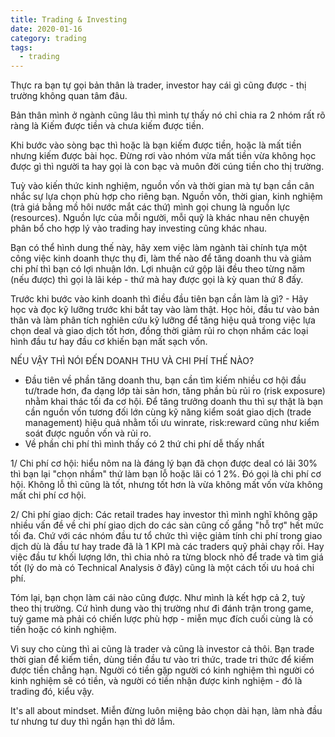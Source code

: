 ```yaml
---
title: Trading & Investing
date: 2020-01-16
category: trading
tags: 
  - trading
---
```


Thực ra bạn tự gọi bản thân là trader, investor hay cái gì cũng được - thị trường không quan tâm đâu. 

Bản thân mình ở ngành cũng lâu thì mình tự thấy nó chỉ chia ra 2 nhóm rất rõ ràng là Kiếm được tiền và chưa kiếm được tiền. 

Khi bước vào sòng bạc thì hoặc là bạn kiếm được tiền, hoặc là mất tiền nhưng kiếm được bài học. Đừng rơi vào nhóm vừa mất tiền vừa không học được gì thì người ta hay gọi là con bạc và muôn đời cúng tiền cho thị trường.

Tuỳ vào kiến thức kinh nghiệm, nguồn vốn và thời gian mà tự bạn cần cân nhắc sự lựa chọn phù hợp cho riêng bạn. Nguồn vốn, thời gian, kinh nghiệm (trả giá bằng mồ hôi nước mắt các thứ) mình gọi chung là nguồn lực (resources). Nguồn lực của mỗi người, mỗi quỹ là khác nhau nên chuyện phân bổ cho hợp lý vào trading hay investing cũng khác nhau.

Bạn có thể hình dung thế này, hãy xem việc làm ngành tài chính tựa một công việc kinh doanh thực thụ đi, làm thế nào để tăng doanh thu và giảm chi phí thì bạn có lợi nhuận lớn. Lợi nhuận cứ gộp lãi đều theo từng năm (nếu được) thì gọi là lãi kép - thứ mà hay được gọi là kỳ quan thứ 8 đấy.

Trước khi bước vào kinh doanh thì điều đầu tiên bạn cần làm là gì? - Hãy học và đọc kỹ lưỡng trước khi bắt tay vào làm thật. Học hỏi, đầu tư vào bản thân và làm phân tích nghiên cứu kỹ lưỡng để tăng hiệu quả trong việc lựa chọn deal và giao dịch tốt hơn, đồng thời giảm rủi ro chọn nhầm các loại hình đầu tư hay đầu cơ khiến bạn mất sạch vốn.

NẾU VẬY THÌ NÓI ĐẾN DOANH THU VÀ CHI PHÍ THẾ NÀO?

- Đầu tiên về phần tăng doanh thu, bạn cần tìm kiếm nhiều cơ hội đầu tư/trade hơn, đa dạng lớp tài sản hơn, tăng phần bù rủi ro (risk exposure) nhằm khai thác tối đa cơ hội. Để tăng trưởng doanh thu thì sự thật là bạn cần nguồn vốn tương đối lớn cùng kỹ năng kiểm soát giao dịch (trade management) hiệu quả nhằm tối ưu winrate, risk:reward cũng như kiểm soát được nguồn vốn và rủi ro.
- Về phần chi phí thì mình thấy có 2 thứ chi phí dễ thấy nhất

1/ Chi phí cơ hội: hiểu nôm na là đáng lý bạn đã chọn được deal có lãi 30% thì bạn lại "chọn nhầm" thứ làm bạn lỗ hoặc lãi có 1 2%. Đó gọi là chi phí cơ hội. Không lỗ thì cũng là tốt, nhưng tốt hơn là vừa không mất vốn vừa không mất chi phí cơ hội.

2/ Chi phí giao dịch: Các retail trades hay investor thì mình nghĩ không gặp nhiều vấn đề về chi phí giao dịch do các sàn cũng cố gắng "hỗ trợ" hết mức tối đa. Chứ với các nhóm đầu tư tổ chức thì việc giảm tính chi phí trong giao dịch dù là đầu tư hay trade đã là 1 KPI mà các traders quỹ phải chạy rồi. Hay việc đầu tư khối lượng lớn, thì chia nhỏ ra từng block nhỏ để trade và tìm giá tốt (lý do mà có Technical Analysis ở đây) cũng là một cách tối ưu hoá chi phí.

Tóm lại, bạn chọn làm cái nào cũng được. Như mình là kết hợp cả 2, tuỳ theo thị trường. Cứ hình dung vào thị trường như đi đánh trận trong game, tuỳ game mà phải có chiến lược phù hợp - miễn mục đích cuối cùng là có tiền hoặc có kinh nghiệm.

Vì suy cho cùng thì ai cũng là trader và cũng là investor cả thôi. Bạn trade thời gian để kiếm tiền, dùng tiền đầu tư vào tri thức, trade tri thức để kiếm được tiền chẳng hạn. Người có tiền gặp người có kinh nghiệm thì người có kinh nghiệm sẽ có tiền, và người có tiền nhận được kinh nghiệm - đó là trading đó, kiểu vậy.

It's all about mindset. Miễn đừng luôn miệng bảo chọn dài hạn, làm nhà đầu tư nhưng tư duy thì ngắn hạn thì dở lắm.
